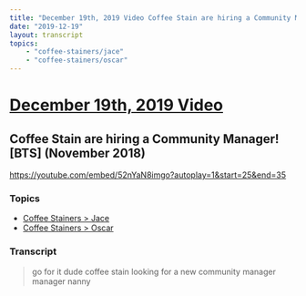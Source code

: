 ```yaml
---
title: "December 19th, 2019 Video Coffee Stain are hiring a Community Manager! [BTS] (November 2018)"
date: "2019-12-19"
layout: transcript
topics:
    - "coffee-stainers/jace"
    - "coffee-stainers/oscar"
---
```

# [December 19th, 2019 Video](../2019-12-19.md)
## Coffee Stain are hiring a Community Manager! [BTS] (November 2018)
https://youtube.com/embed/52nYaN8imgo?autoplay=1&start=25&end=35

### Topics
* [Coffee Stainers > Jace](../topics/coffee-stainers/jace.md)
* [Coffee Stainers > Oscar](../topics/coffee-stainers/oscar.md)

### Transcript

> go for it dude coffee stain looking for a new community manager manager nanny
